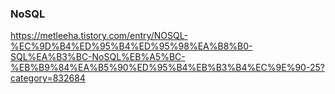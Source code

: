 
### NoSQL
https://metleeha.tistory.com/entry/NOSQL-%EC%9D%B4%ED%95%B4%ED%95%98%EA%B8%B0-SQL%EA%B3%BC-NoSQL%EB%A5%BC-%EB%B9%84%EA%B5%90%ED%95%B4%EB%B3%B4%EC%9E%90-25?category=832684


